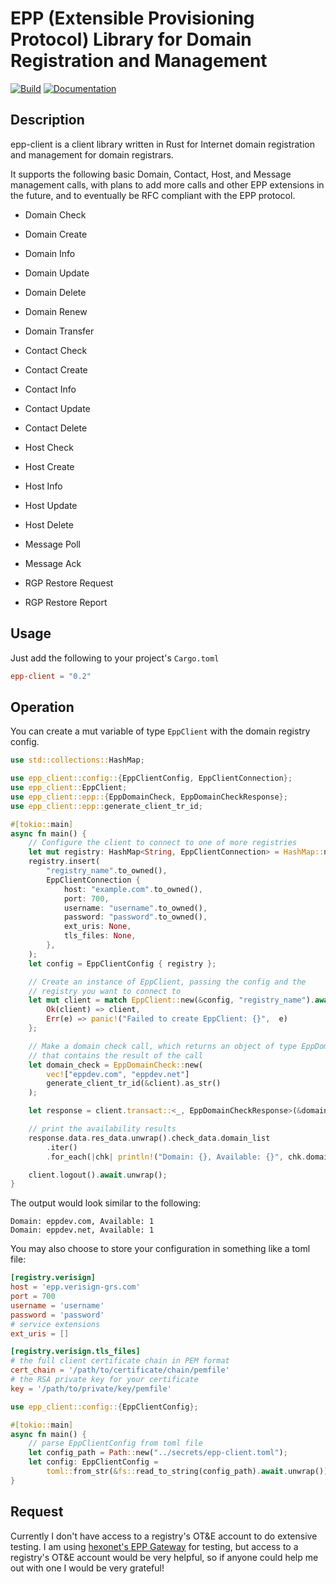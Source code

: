 # EPP (Extensible Provisioning Protocol) Library for Domain Registration and Management

[![Build](https://ci.masalachai.net/api/badges/masalachai/epp-client/status.svg)](https://ci.masalachai.net/masalachai/epp-client)
[![Documentation](https://docs.rs/epp-client/badge.svg)](https://docs.rs/epp-client/)

## Description

epp-client is a client library written in Rust for Internet domain registration
and management for domain registrars.

It supports the following basic Domain, Contact, Host, and Message management
calls, with plans to add more calls and other EPP extensions in the future, and
to eventually be RFC compliant with the EPP protocol.

- Domain Check
- Domain Create
- Domain Info
- Domain Update
- Domain Delete
- Domain Renew
- Domain Transfer

- Contact Check
- Contact Create
- Contact Info
- Contact Update
- Contact Delete

- Host Check
- Host Create
- Host Info
- Host Update
- Host Delete

- Message Poll
- Message Ack

- RGP Restore Request
- RGP Restore Report

## Usage

Just add the following to your project's `Cargo.toml`

```toml
epp-client = "0.2"
```

## Operation

You can create a mut variable of type `EppClient` with the domain registry config.

```rust
use std::collections::HashMap;

use epp_client::config::{EppClientConfig, EppClientConnection};
use epp_client::EppClient;
use epp_client::epp::{EppDomainCheck, EppDomainCheckResponse};
use epp_client::epp::generate_client_tr_id;

#[tokio::main]
async fn main() {
    // Configure the client to connect to one of more registries
    let mut registry: HashMap<String, EppClientConnection> = HashMap::new();
    registry.insert(
        "registry_name".to_owned(),
        EppClientConnection {
            host: "example.com".to_owned(),
            port: 700,
            username: "username".to_owned(),
            password: "password".to_owned(),
            ext_uris: None,
            tls_files: None,
        },
    );
    let config = EppClientConfig { registry };

    // Create an instance of EppClient, passing the config and the
    // registry you want to connect to
    let mut client = match EppClient::new(&config, "registry_name").await {
        Ok(client) => client,
        Err(e) => panic!("Failed to create EppClient: {}",  e)
    };

    // Make a domain check call, which returns an object of type EppDomainCheckResponse
    // that contains the result of the call
    let domain_check = EppDomainCheck::new(
        vec!["eppdev.com", "eppdev.net"]
        generate_client_tr_id(&client).as_str()
    );

    let response = client.transact::<_, EppDomainCheckResponse>(&domain_check).await.unwrap();

    // print the availability results
    response.data.res_data.unwrap().check_data.domain_list
        .iter()
        .for_each(|chk| println!("Domain: {}, Available: {}", chk.domain.name, chk.domain.available));

    client.logout().await.unwrap();
}
```

The output would look similar to the following:

```
Domain: eppdev.com, Available: 1
Domain: eppdev.net, Available: 1
```

You may also choose to store your configuration in something like a toml file:

```toml
[registry.verisign]
host = 'epp.verisign-grs.com'
port = 700
username = 'username'
password = 'password'
# service extensions
ext_uris = []

[registry.verisign.tls_files]
# the full client certificate chain in PEM format
cert_chain = '/path/to/certificate/chain/pemfile'
# the RSA private key for your certificate
key = '/path/to/private/key/pemfile'
```


```rust
use epp_client::config::{EppClientConfig};

#[tokio::main]
async fn main() {
    // parse EppClientConfig from toml file
    let config_path = Path::new("../secrets/epp-client.toml");
    let config: EppClientConfig =
        toml::from_str(&fs::read_to_string(config_path).await.unwrap()).unwrap();
}
```

## Request

Currently I don't have access to a registry's OT&E account to do extensive
testing. I am using
[hexonet's EPP Gateway](https://wiki.hexonet.net/wiki/EPP_Gateway) for testing,
but access to a registry's OT&E account would be very helpful, so if anyone
could help me out with one I would be very grateful!
